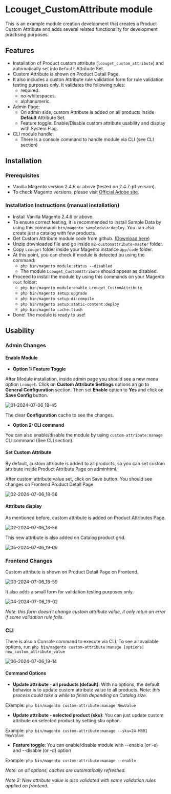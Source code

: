 
# Lcouget_CustomAttribute module

This is an example module creation development that creates a Product Custom Attribute and adds several related functionality for development practising purposes.

## Features

- Installation of Product custom attribute (`lcouget_custom_attribute`) and automatically set into `Default` Attribute Set.
- Custom Attribute is shown on Product Detail Page.
- It also includes a custon Attribute rule validation form for rule validation testing purposes only. It validates the following rules:
  - required.
  - no-whitespaces.
  - alphanumeric.
- Admin Page:
  - On admin side, custom Attribute is added on all products inside **Default** Attribute Set.
  - Feature toggle: Enable/Disable custom attribute usability and display with System Flag.
- CLI module handle:
  - There is a console command to handle module via CLI (see CLI section)

  
## Installation

### Prerequisites

- Vanilla Magento version 2.4.6 or above (tested on 2.4.7-p1 version).
- To check Magento versions, please visit [Official Adobe site](https://experienceleague.adobe.com/en/docs/commerce-operations/installation-guide/system-requirements).

### Installation Instructions (manual installation)

- Install Vanilla Magento 2.4.6 or above.
- To ensure correct testing, it is recommended to install Sample Data by using this command:
  `bin/magento sampledata:deploy`. You can also create just a catalog with few products. 
- Get Custom Attribute module code from github. [(Download here)](https://github.com/lcouget/m2-customattribute/archive/refs/heads/master.zip)
- Unzip downloaded file and go inside `m2-customattribute-master` folder.
- Copy `Lcouget` folder inside your Magento instance `app/code` folder.
- At this point, you can check if module is detected bu using the command:
  - `php bin/magento module:status --disabled`
  - The module `Lcouget_CustomAttribute` should appear as disabled.
- Proceed to install the module by using this commands on your Magento `root` folder:
  - `php bin/magento module:enable Lcouget_CustomAttribute`
  - `php bin/magento setup:upgrade` 
  - `php bin/magento setup:di:compile`
  - `php bin/magento setup:static-content:deploy`
  - `php bin/magento cache:flush`
- Done! The module is ready to use!

## Usability

### Admin Changes

#### Enable Module

- **Option 1: Feature Toggle**

After Module installation, inside admin page you should see a new menu option `Lcouget`. Click on 
**Custom Attribute Settings** options an go to **General Configuration** section. Then set **Enable** option to **Yes**
and click on **Save Config** button.

![01-2024-07-06_18-45](https://github.com/lcouget/m2-customattribute/assets/8595500/d8b5c8cb-a6ef-421f-bff6-2db9f63bf5cf)


The clear **Configuration** cache to see the changes.

- **Option 2: CLI command**

You can also enable/disable the module by using `custom-attribute:manage` CLI command (See CLI section).

#### Set Custom Attribute

By default, custom attribute is added to all products, so you can set custom attribute inside Product Attribute Page on adminhtml.

After custom attribute value set, click on Save button. You should see changes on Frontend Product Detail Page.

![02-2024-07-06_18-56](https://github.com/lcouget/m2-customattribute/assets/8595500/843f1c6c-af7e-4ea5-8d01-7f35f986e193)


#### Attribute display
As mentioned before, custom attribute is added on Product Attributes Page.

![02-2024-07-06_18-56](https://github.com/lcouget/m2-customattribute/assets/8595500/22a9d327-0931-41f6-97f7-7ada54cd770a)


This new attribute is also added on Catalog product grid.

![05-2024-07-06_19-09](https://github.com/lcouget/m2-customattribute/assets/8595500/86444d4f-75a4-41ae-a69d-7fb07de82bd5)


### Frontend Changes

Custom attribute is shown on Product Detail Page on Frontend. 

![03-2024-07-06_18-59](https://github.com/lcouget/m2-customattribute/assets/8595500/ce3a53d4-f198-4c29-8e00-e65ddfd8de1a)

It also adds a small form for
validation testing purposes only. 

![04-2024-07-06_19-02](https://github.com/lcouget/m2-customattribute/assets/8595500/00e7fc2b-3805-47ef-9c66-86607b78c784)

_Note: this form doesn't change custom attribute value, it only retun an error
if some validation rule fails._

### CLI
There is also a Console command to execute via CLI. To see all available options, run 
    `php bin/magento custom-attribute:manage [options] new_custom_attribute_value`

![06-2024-07-06_19-14](https://github.com/lcouget/m2-customattribute/assets/8595500/0f7a7a1b-07be-4b91-8ce0-184e53981d64)


#### Command Options

- **Update attribute - all products (default)**: With no options, the default behavior is to update custom attribute value to all products. _Note: this process could take a while to finish depending on Catalog size_. 

Example: `php bin/magento custom-attribute:manage NewValue`

- **Update attribute - selected product (sku)**: You can just update custom attribute on selected product by setting sku option.

Example: `php bin/magento custom-attribute:manage --sku=24-MB01 NewValue`

- **Feature toggle**: You can enable/disable module with --enable (or -e) and --disable (or -d) option
  
Example: `php bin/magento custom-attribute:manage --enable`

_Note: on all options, caches are automatically refreshed._

_Note 2: New attribute value is also validated with same validation rules applied on frontend._

